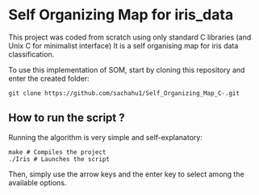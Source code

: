 # Self Organizing Map for iris_data

This project was coded from scratch using only standard C libraries (and Unix C for minimalist interface)
It is a self organising map for iris data classification.

To use this implementation of SOM, start by cloning this repository and enter the created folder:

```shell script
git clone https://github.com/sachahu1/Self_Organizing_Map_C-.git
```

## How to run the script ?

Running the algorithm is very simple and self-explanatory:
```shell script
make # Compiles the project
./Iris # Launches the script
```
Then, simply use the arrow keys and the enter key to select among the available options.
